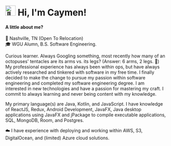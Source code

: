 <div>
  <h1>
   <img src="https://fonts.gstatic.com/s/e/notoemoji/latest/1f44b_1f3fc/512.gif" alt="👋" width="32" height="32">
   Hi, I'm Caymen! 
  </h1>
  <h4>A little about me?</h4>
<p> 📍 Nashville, TN (Open To Relocation) <br> 🎓 WGU Alumn, B.S. Software Engineering. </p>
<p>
Curious learner. Always Googling something, most recently how many of an octopuses' tentacles  are its arms vs. its legs? (Answer: 6 arms, 2 legs. 🤯) My professional experience has always been within ops, but have always actively researched and tinkered with software in my free time. I finally decided to make the change to pursue my passion within software engineering and completed my software engineering degree. I am interested in new technologies and have a passion for mastering my craft. I commit to always learning and never being content with my knowledge.
</p>
<p>My primary language(s) are Java, Kotlin, and JavaScript. I have knowledge of ReactJS, Redux, Android Development, JavaFX, Java desktop applications using JavaFX and jPackage to compile executable applications, SQL, MongoDB, Room, and Postgres.</p>
<p>☁️ I have experience with deploying and working within AWS, S3, DigitalOcean, and (limited) Azure cloud solutions. </p>
</div>
<div></div>
<!--
**caymenp/caymenp** is a ✨ _special_ ✨ repository because its `README.md` (this file) appears on your GitHub profile.

